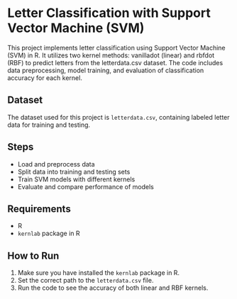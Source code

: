 # Letter Classification with Support Vector Machine (SVM)
This project implements letter classification using Support Vector Machine (SVM) in R. It utilizes two kernel methods: vanilladot (linear) and rbfdot (RBF) to predict letters from the letterdata.csv dataset. The code includes data preprocessing, model training, and evaluation of classification accuracy for each kernel.

## Dataset
The dataset used for this project is `letterdata.csv`, containing labeled letter data for training and testing.

## Steps
- Load and preprocess data
- Split data into training and testing sets
- Train SVM models with different kernels
- Evaluate and compare performance of models

## Requirements
- R
- `kernlab` package in R

## How to Run
1. Make sure you have installed the `kernlab` package in R.
2. Set the correct path to the `letterdata.csv` file.
3. Run the code to see the accuracy of both linear and RBF kernels.
